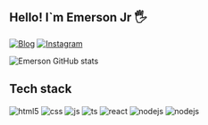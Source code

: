 ## Hello! I`m Emerson Jr 🖐️

[![Blog](https://img.shields.io/badge/LinkedIn-0077B5?style=for-the-badge&logo=linkedin&logoColor=white)](https://sujeitoprogramador.com)
[![Instagram](https://img.shields.io/badge/Instagram-E4405F?style=for-the-badge&logo=instagram&logoColor=white)](https://instagram.com/sujeitoprogramador)
 
![Emerson GitHub stats](https://github-readme-stats.vercel.app/api?username=emerson&show_icons=true&theme=dracula&count_private=true)

## Tech stack

<div style="display: inline_block">

  <img align="center" alt="html5" src="https://img.shields.io/badge/Django-092E20?style=for-the-badge&logo=django&logoColor=white"/>
  <img align="center" alt="css" src="https://img.shields.io/badge/Angular-DD0031?style=for-the-badge&logo=angular&logoColor=white"/>
  <img align="center" alt="js" src="https://img.shields.io/badge/Python-3776AB?style=for-the-badge&logo=python&logoColor=white"/>
  <img align="center" alt="ts" src="https://img.shields.io/badge/TypeScript-007ACC?style=for-the-badge&logo=typescript&logoColor=white"/>
  <img align="center" alt="react" src="https://img.shields.io/badge/Material--UI-0081CB?style=for-the-badge&logo=material-ui&logoColor=white"/>
  <img align="center" alt="nodejs" src="https://img.shields.io/badge/Node.js-43853D?style=for-the-badge&logo=node.js&logoColor=white"/>
  <img align="center" alt="nodejs" src="https://img.shields.io/badge/Android-3DDC84?style=for-the-badge&logo=android&logoColor=white"/>
</div><br/>
